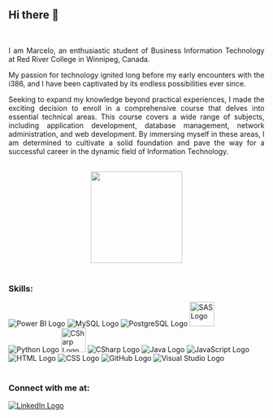 <div>
    <h2>Hi there 👋</h2>
    <br>
</div>
<div>
    <p align="justify">
        I am Marcelo, an enthusiastic student of Business Information Technology at Red River College in Winnipeg, Canada. 
    </p>    
    <p align="justify">
        My passion for technology ignited long before my early encounters with the i386, and I have been captivated by its endless possibilities ever since. 
    </p>    
    <p align="justify">
        Seeking to expand my knowledge beyond practical experiences, I made the exciting decision to enroll in a comprehensive course that delves into essential technical areas. This course covers a wide range of subjects, including application development, database management, network administration, and web development. By immersing myself in these areas, I am determined to cultivate a solid foundation and pave the way for a successful career in the dynamic field of Information Technology.
    </p>
    <br>
</div>

<div align="center">
    <a href="https://github.com/MarceloShimizu">
        <img height="180em" src="https://github-readme-stats.vercel.app/api/top-langs/?username=MarceloShimizu&layout=compact&langs_count=7&theme=dracula"/>
    </a>
    <br><br>
</div>

<div>
    <h3>Skills:</h3>
        <a src="https://powerbi.microsoft.com/">
        <img src="https://img.icons8.com/color/48/power-bi.png" alt="Power BI Logo">
    </a>
    <a src="https://www.mysql.com/">
        <img src="https://icons.iconarchive.com/icons/papirus-team/papirus-apps/48/mysql-workbench-icon.png" alt="MySQL Logo">
    </a>
    <a src="https://www.postgresql.org/">
        <img src="https://img.icons8.com/color/48/postgreesql.png" alt="PostgreSQL Logo">
    </a>
    <a src="https://www.sas.com/">
        <img width="48" src="https://softwarereviews.s3.amazonaws.com/production/favicons/offerings/4428/original/Sas_Favicon.png" alt="SAS Logo">
    </a>
        <a src="https://www.python.org/">
        <img src="https://img.icons8.com/color/48/python--v1.png" alt="Python Logo">
    </a>
        <a src="https://go.dev/">
        <img width="48" src="https://go.dev/blog/go-brand/Go-Logo/PNG/Go-Logo_Blue.png" alt="CSharp Logo">
    </a>
    <a src="https://learn.microsoft.com/en-us/dotnet/csharp/tour-of-csharp/">
        <img src="https://img.icons8.com/ios-filled/50/228BE6/c-sharp-logo.png" alt="CSharp Logo">
    </a>
    <a src="https://www.java.com/pt-BR/">
        <img src="https://icons.iconarchive.com/icons/tatice/cristal-intense/48/Java-icon.png" alt="Java Logo">
    </a>
    <a src="https://www.javascript.com/">
        <img src="https://img.icons8.com/color/48/000000/javascript.png" alt="JavaScript Logo">
    </a>
    <a src="https://www.w3schools.com/html/">
        <img src="https://img.icons8.com/color/48/000000/html-5.png" alt="HTML Logo">
    </a>
    <a src="https://www.w3schools.com/css/">
        <img src="https://img.icons8.com/color/48/000000/css3.png" alt="CSS Logo">
    </a>
    <a src="https://github.com/">
        <img src="https://img.icons8.com/color/48/000000/github--v1.png" alt="GitHub Logo">
    </a>
    <a src="https://visualstudio.microsoft.com/">
        <img src="https://img.icons8.com/color/48/000000/visual-studio.png" alt="Visual Studio Logo">
    </a>
    <br><br>
</div>

<div align="left">
    <h3>Connect with me at:</h3>
    <a href="https://www.linkedin.com/in/marceloshimizu/">
        <img src=https://icons.iconarchive.com/icons/alecive/flatwoken/48/Apps-Linkedin-icon.png alt="LinkedIn Logo">
    </a>
</div>
